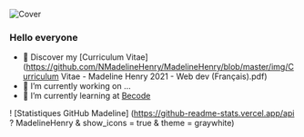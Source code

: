![Cover](https://github.com/NMadelineHenry/MadelineHenry/blob/master/img/cover.jpg)

### Hello everyone

- 🔖 Discover my [Curriculum Vitae](https://github.com/NMadelineHenry/MadelineHenry/blob/master/img/Curriculum Vitae - Madeline Henry 2021 - Web dev (Français).pdf)
- 🔭 I’m currently working on ...
- 🌱 I’m currently learning at [Becode](https://becode.org/fr/apprendre/developpeur-web-junior/)

! [Statistiques GitHub Madeline] (https://github-readme-stats.vercel.app/api ? MadelineHenry & show_icons = true & theme = graywhite)
